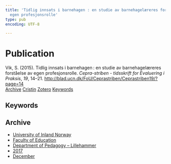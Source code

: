 ```yaml
---
title: 'Tidlig innsats i barnehagen : en studie av barnehagelæreres forståelse av
  egen profesjonsrolle'
type: pub
encoding: UTF-8

---
```

<h1>Publication</h1>
<article id="csl-bib-container-QZE6DPMG" class="csl-bib-container">
  <div class="csl-bib-body"> <div class="csl-entry">Vik, S. (2015). Tidlig innsats i barnehagen : en studie av barnehagelæreres forståelse av egen profesjonsrolle. <i>Cepra-striben - tidsskrift for Evaluering i Praksis</i>, <i>19</i>, 14–21. <a href="http://blad.ucn.dk/FoU/Ceprastriben/Ceprastriben19/?page=14">http://blad.ucn.dk/FoU/Ceprastriben/Ceprastriben19/?page=14</a></div> </div>
  <div class="csl-bib-buttons">
    <a href="#taxonomy-article-QZE6DPMG" alt="archive" class="csl-bib-button">Archive</a>
    <a href="https://app.cristin.no/results/show.jsf?id=1525741" alt="Cristin" class="csl-bib-button">Cristin</a>
    <a href="http://zotero.org/groups/5881554/items/QZE6DPMG" alt="Zotero" class="csl-bib-button">Zotero</a>
    <a href="#keywords-article-QZE6DPMG" alt="keywords" class="csl-bib-button">Keywords</a>
  </div>
  <div id="csl-bib-meta-container-QZE6DPMG"></div>
</article>
<div id="csl-bib-meta-QZE6DPMG" class="csl-bib-meta">
  <article id="keywords-article-QZE6DPMG" class="keywords-article">
    <h1>Keywords</h1>
    
  </article>
  <article id="taxonomy-article-QZE6DPMG" class="taxonomy-article">
    <h1>Archive</h1>
    <ul>
      <li>
        <a href="/en/archive/?key=3DCRN523">University of Inland Norway</a>
      </li>
      <li>
        <a href="/en/archive/?key=WYNZA47F">Faculty of Education</a>
      </li>
      <li>
        <a href="/en/archive/?key=L8MA547R">Department of Pedagogy – Lillehammer</a>
      </li>
      <li>
        <a href="/en/archive/?key=HCCH4BKG">2017</a>
      </li>
      <li>
        <a href="/en/archive/?key=L5VI6AYT">December</a>
      </li>
    </ul>
  </article>
</div>
